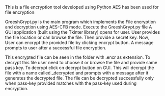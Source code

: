 This is a file encryption tool developed using Python
AES has been used for file encryption

GreeshGrypt.py is the main program which implements the File encryption and decryption using AES-CFB mode.
Execute the GreeshGrypt.py file
A GUI application (built using the Tkinter library) opens for user.
User provides the file location or can browse the file. Then provide a secret key.
Now, User can encrypt the provided file by clicking encrypt button.
A message prompts to user after a successful file encryption.

This encrypted file can be seen in the folder with .encr as extension.
To decrypt this file user need to choose it or browse the file and provide same pass key.
To decrypt click on decrypt button on GUI.
This will decrypt the file with a name called <file-name>_decrypted and prompts with a message after it generates the decrypted file.
The file can be decrypted successfully only when pass-key provided matches with the pass-key used during encryption.
